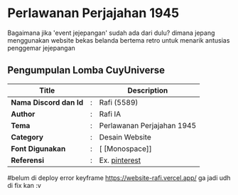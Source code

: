 # Perlawanan Perjajahan 1945

Bagaimana jika 'event jejepangan' sudah ada dari dulu? dimana jepang menggunakan website bekas belanda bertema retro untuk menarik antusias penggemar jejepangan

## Pengumpulan Lomba CuyUniverse 

| Title        |   | Description                    |   
|--------------|---|--------------------------------|
| **Nama Discord dan Id** | : | Rafi (5589)     |
| **Author**       | : | Rafi IA |
| **Tema**       | : | Perlawanan Perjajahan 1945 |
| **Category**    | : | Desain Website                 |
| **Font Digunakan** | : | [ [Monospace]] |
| **Referensi** | : | Ex. [pinterest](https://id.pinterest.com/pin/75294625010205404/) |

#belum di deploy error keyframe
https://website-rafi.vercel.app/
ga jadi udh di fix kan :v


